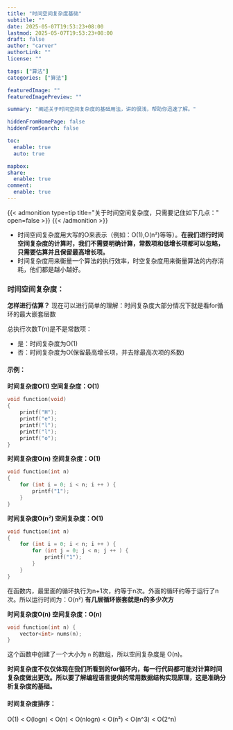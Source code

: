 ```yaml
---
title: "时间空间复杂度基础"
subtitle: ""
date: 2025-05-07T19:53:23+08:00
lastmod: 2025-05-07T19:53:23+08:00
draft: false
author: "carver"
authorLink: ""
license: ""

tags: ["算法"]
categories: ["算法"]

featuredImage: ""
featuredImagePreview: ""

summary: "阐述关于时间空间复杂度的基础用法，讲的很浅，帮助你迅速了解。"

hiddenFromHomePage: false
hiddenFromSearch: false

toc:
  enable: true
  auto: true

mapbox:
share:
  enable: true
comment:
  enable: true
---
```


{{< admonition type=tip title="关于时间空间复杂度，只需要记住如下几点：" open=false >}}
{{< /admonition >}}
- 时间空间复杂度用大写的O来表示（例如：O(1),O(n²)等等）。**在我们进行时间空间复杂度的计算时，我们不需要明确计算，常数项和低增长项都可以忽略，只需要估算并且保留最高增长项。**
- 时间复杂度用来衡量一个算法的执行效率，时空复杂度用来衡量算法的内存消耗，他们都是越小越好。


### 时间空间复杂度：
**怎样进行估算？**
现在可以进行简单的理解：时间复杂度大部分情况下就是看for循环的最大嵌套层数

总执行次数T(n)是不是常数项：
- 是：时间复杂度为O(1)
- 否：时间复杂度为O(保留最高增长项，并去除最高次项的系数)
  
#### 示例：
**时间复杂度O(1)    空间复杂度：O(1)**
```c++
void function(void)
{
	printf("H");
	printf("e");
	printf("l");
	printf("l");
	printf("o");
}

```

**时间复杂度O(n)     空间复杂度：O(1)**
```c++
void function(int n)
{
	for (int i = 0; i < n; i ++ ) {
		printf("1");
	}
}
```

**时间复杂度O(n²)    空间复杂度：O(1)**
```c++
void function(int n)
{
	for (int i = 0; i < n; i ++ ) {
		for (int j = 0; j < n; j ++ ) {
			printf("1");
		}
	}
}
```
在函数内，最里面的循环执行为n+1次，约等于n次。外面的循环约等于运行了n次。所以运行时间为：O(n²)
**有几层循环嵌套就是n的多少次方**

**时间复杂度O(n)     空间复杂度：O(n)**
```c++
void function(int n) {
    vector<int> nums(n);
}
```

这个函数中创建了一个大小为 `n` 的数组，所以空间复杂度是 O(n)。

**时间复杂度不仅仅体现在我们所看到的for循环内，每一行代码都可能对计算时间复杂度做出更改。所以要了解编程语言提供的常用数据结构实现原理，这是准确分析复杂度的基础。**

#### 时间复杂度排序：
O(1) < O(logn) < O(n) < O(nlogn) < O(n²) < O(n^3) < O(2^n)



